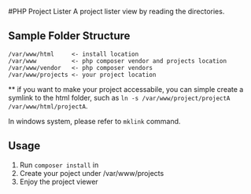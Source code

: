 #PHP Project Lister
A project lister view by reading the directories.

## Sample Folder Structure

```
/var/www/html     <- install location
/var/www          <- php composer vendor and projects location
/var/www/vendor   <- php composer vendors
/var/www/projects <- your project location
```
\*\* if you want to make your project accessabile,
you can simple create a symlink to the html folder, such as
`ln -s /var/www/project/projectA /var/www/html/projectA`.

In windows system, please refer to `mklink` command.

## Usage
1. Run `composer install` in
2. Create your poject under /var/www/projects
3. Enjoy the project viewer 
